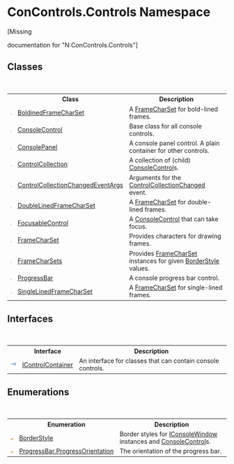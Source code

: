 # ConControls.Controls Namespace
 

\[Missing <summary> documentation for "N:ConControls.Controls"\]


## Classes
&nbsp;<table><tr><th></th><th>Class</th><th>Description</th></tr><tr><td>![Public class](media/pubclass.gif "Public class")</td><td><a href="b45900ea-0d78-5370-14df-a98dd5e783b5">BoldinedFrameCharSet</a></td><td>
A <a href="70bef3fa-802e-95ac-4ad8-d97820b4b25f">FrameCharSet</a> for bold-lined frames.</td></tr><tr><td>![Public class](media/pubclass.gif "Public class")</td><td><a href="eae0acea-bdd1-dc08-7fda-dcd25c5f2082">ConsoleControl</a></td><td>
Base class for all console controls.</td></tr><tr><td>![Public class](media/pubclass.gif "Public class")</td><td><a href="5d4705ed-f0cf-5841-f32f-9f01592c9829">ConsolePanel</a></td><td>
A console panel control. A plain container for other controls.</td></tr><tr><td>![Public class](media/pubclass.gif "Public class")</td><td><a href="72e613b7-790f-5a58-b25d-f7e6b12dcdce">ControlCollection</a></td><td>
A collection of (child) <a href="eae0acea-bdd1-dc08-7fda-dcd25c5f2082">ConsoleControl</a>s.</td></tr><tr><td>![Public class](media/pubclass.gif "Public class")</td><td><a href="944e6afa-b957-9aba-9a7c-ab3aa03a5546">ControlCollectionChangedEventArgs</a></td><td>
Arguments for the <a href="54ff65b4-24c1-bd28-f67e-51de12359694">ControlCollectionChanged</a> event.</td></tr><tr><td>![Public class](media/pubclass.gif "Public class")</td><td><a href="4be26ff0-3a71-bdc1-bcaa-06dd8adee1ec">DoubleLinedFrameCharSet</a></td><td>
A <a href="70bef3fa-802e-95ac-4ad8-d97820b4b25f">FrameCharSet</a> for double-lined frames.</td></tr><tr><td>![Public class](media/pubclass.gif "Public class")</td><td><a href="b0162ef5-3cf3-a5b1-67ad-5f431d068d12">FocusableControl</a></td><td>
A <a href="eae0acea-bdd1-dc08-7fda-dcd25c5f2082">ConsoleControl</a> that can take focus.</td></tr><tr><td>![Public class](media/pubclass.gif "Public class")</td><td><a href="70bef3fa-802e-95ac-4ad8-d97820b4b25f">FrameCharSet</a></td><td>
Provides characters for drawing frames.</td></tr><tr><td>![Public class](media/pubclass.gif "Public class")</td><td><a href="b9ee190d-0be3-bb22-7e4f-1a27c52c83af">FrameCharSets</a></td><td>
Provides <a href="70bef3fa-802e-95ac-4ad8-d97820b4b25f">FrameCharSet</a> instances for given <a href="2f068645-0396-2d7e-e3d2-9afd5748cddd">BorderStyle</a> values.</td></tr><tr><td>![Public class](media/pubclass.gif "Public class")</td><td><a href="8324ffb5-16c1-dab5-6f91-1faf0ed01c19">ProgressBar</a></td><td>
A console progress bar control.</td></tr><tr><td>![Public class](media/pubclass.gif "Public class")</td><td><a href="0622a1b9-89fd-8243-4396-1ac7d2b2b77b">SingleLinedFrameCharSet</a></td><td>
A <a href="70bef3fa-802e-95ac-4ad8-d97820b4b25f">FrameCharSet</a> for single-lined frames.</td></tr></table>

## Interfaces
&nbsp;<table><tr><th></th><th>Interface</th><th>Description</th></tr><tr><td>![Public interface](media/pubinterface.gif "Public interface")</td><td><a href="c8908abc-151b-93a6-2f1f-67a1ae49c0ef">IControlContainer</a></td><td>
An interface for classes that can contain console controls.</td></tr></table>

## Enumerations
&nbsp;<table><tr><th></th><th>Enumeration</th><th>Description</th></tr><tr><td>![Public enumeration](media/pubenumeration.gif "Public enumeration")</td><td><a href="2f068645-0396-2d7e-e3d2-9afd5748cddd">BorderStyle</a></td><td>
Border styles for <a href="0b7e293f-5cea-bd62-4e33-f904658aa560">IConsoleWindow</a> instances and <a href="eae0acea-bdd1-dc08-7fda-dcd25c5f2082">ConsoleControl</a>s.</td></tr><tr><td>![Public enumeration](media/pubenumeration.gif "Public enumeration")</td><td><a href="56a56280-a90e-5523-9218-0e26f4123dc5">ProgressBar.ProgressOrientation</a></td><td>
The orientation of the progress bar.</td></tr></table>&nbsp;
